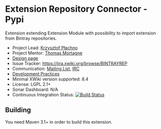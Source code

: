 # Extension Repository Connector - Pypi
Extension extending Extension Module with possibility to import extension from Bintray repositories.

* Project Lead: [Krzysztof Płachno](http://www.xwiki.org/xwiki/bin/view/XWiki/cristof_p)
* Project Mentor: [Thomas Mortagne](http://www.xwiki.org/xwiki/bin/view/XWiki/ThomasMortagne)
* [Design page](http://design.xwiki.org/xwiki/bin/view/Proposal/Moreextensionrepositories)
* Issue Tracker: https://jira.xwiki.org/browse/BINTRAYREP
* Communication: [Mailing List](http://dev.xwiki.org/xwiki/bin/view/Community/MailingLists), [IRC]( http://dev.xwiki.org/xwiki/bin/view/Community/IRC)
* [Development Practices](http://dev.xwiki.org)
* Minimal XWiki version supported: 8.4
* License: LGPL 2.1+
* Sonar Dashboard: N/A
* Continuous Integration Status: [![Build Status](http://ci.xwiki.org/job/XWiki%20Contrib/job/repository-pypi/job/master/badge/icon)](http://ci.xwiki.org/job/XWiki%20Contrib/job/repository-pypi/job/master/)


## Building

You need Maven 3.1+ in order to build this extension.